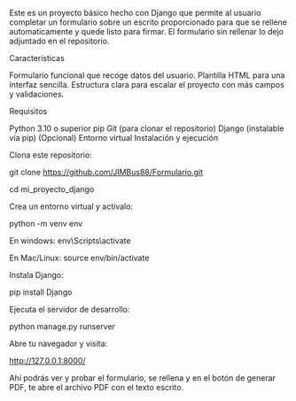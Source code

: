 Este es un proyecto básico hecho con Django que permite al usuario completar un formulario sobre un escrito proporcionado para que se rellene automaticamente y quede listo para firmar.
El formulario sin rellenar lo dejo adjuntado en el repositorio.

Características

  Formulario funcional que recoge datos del usuario.
  Plantilla HTML para una interfaz sencilla.
  Estructura clara para escalar el proyecto con más campos y validaciones.

Requisitos

  Python 3.10 o superior
  pip
  Git (para clonar el repositorio)
  Django (instalable vía pip)
  (Opcional) Entorno virtual
  Instalación y ejecución

Clona este repositorio:

  git clone https://github.com/JIMBus88/Formulario.git

  cd mi_proyecto_django

  Crea un entorno virtual y actívalo:

  python -m venv env

  En windows: env\Scripts\activate

  En Mac/Linux: source env/bin/activate

Instala Django:

  pip install Django

Ejecuta el servidor de desarrollo:

  python manage.py runserver

Abre tu navegador y visita:

  http://127.0.0.1:8000/

Ahí podrás ver y probar el formulario, se rellena y en el botón de generar PDF, te abre el archivo PDF con el texto escrito.
